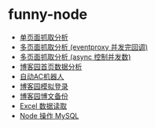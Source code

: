 # funny-node

- [单页面抓取分析][0]
- [多页面抓取分析 (eventproxy 并发完回调)][1]
- [多页面抓取分析 (async 控制并发数)][2]
- [博客园首页数据分析][3]
- [自动AC机器人][4]
- [博客园模拟登录][5]
- [博客园博文备份](https://github.com/hanzichi/funny-node/tree/master/cnblogs-backup)
- [Excel 数据读取](https://github.com/hanzichi/funny-node/tree/master/excel-reader)
- [Node 操作 MySQL](https://github.com/hanzichi/funny-node/blob/master/node-mysql/index.js)


[0]: https://github.com/hanzichi/funny-node/tree/master/single-page-analyze
[1]: https://github.com/hanzichi/funny-node/tree/master/multiple-pages-analyze-use-eventproxy
[2]: https://github.com/hanzichi/funny-node/tree/master/multiple-pages-analyze-use-async
[3]: https://github.com/hanzichi/funny-node/tree/master/cnblogs-homepage-analyze
[4]: https://github.com/hanzichi/funny-node/tree/master/auto-AC-machine
[5]: https://github.com/hanzichi/funny-node/tree/master/cnblogs-auto-login